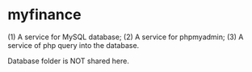 # myfinance
(1) A service for MySQL database;
(2) A service for phpmyadmin;
(3) A service of php query into the database.

Database folder is NOT shared here.
